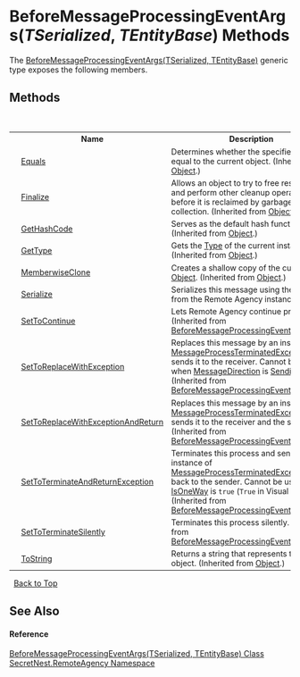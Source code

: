 # BeforeMessageProcessingEventArgs(*TSerialized*, *TEntityBase*) Methods
 

The <a href="T_SecretNest_RemoteAgency_BeforeMessageProcessingEventArgs_2">BeforeMessageProcessingEventArgs(TSerialized, TEntityBase)</a> generic type exposes the following members.


## Methods
&nbsp;<table><tr><th></th><th>Name</th><th>Description</th></tr><tr><td>![Public method](media/pubmethod.gif "Public method")</td><td><a href="https://docs.microsoft.com/dotnet/api/system.object.equals#System_Object_Equals_System_Object_" target="_blank">Equals</a></td><td>
Determines whether the specified object is equal to the current object.
 (Inherited from <a href="https://docs.microsoft.com/dotnet/api/system.object" target="_blank">Object</a>.)</td></tr><tr><td>![Protected method](media/protmethod.gif "Protected method")</td><td><a href="https://docs.microsoft.com/dotnet/api/system.object.finalize#System_Object_Finalize" target="_blank">Finalize</a></td><td>
Allows an object to try to free resources and perform other cleanup operations before it is reclaimed by garbage collection.
 (Inherited from <a href="https://docs.microsoft.com/dotnet/api/system.object" target="_blank">Object</a>.)</td></tr><tr><td>![Public method](media/pubmethod.gif "Public method")</td><td><a href="https://docs.microsoft.com/dotnet/api/system.object.gethashcode#System_Object_GetHashCode" target="_blank">GetHashCode</a></td><td>
Serves as the default hash function.
 (Inherited from <a href="https://docs.microsoft.com/dotnet/api/system.object" target="_blank">Object</a>.)</td></tr><tr><td>![Public method](media/pubmethod.gif "Public method")</td><td><a href="https://docs.microsoft.com/dotnet/api/system.object.gettype#System_Object_GetType" target="_blank">GetType</a></td><td>
Gets the <a href="https://docs.microsoft.com/dotnet/api/system.type" target="_blank">Type</a> of the current instance.
 (Inherited from <a href="https://docs.microsoft.com/dotnet/api/system.object" target="_blank">Object</a>.)</td></tr><tr><td>![Protected method](media/protmethod.gif "Protected method")</td><td><a href="https://docs.microsoft.com/dotnet/api/system.object.memberwiseclone#System_Object_MemberwiseClone" target="_blank">MemberwiseClone</a></td><td>
Creates a shallow copy of the current <a href="https://docs.microsoft.com/dotnet/api/system.object" target="_blank">Object</a>.
 (Inherited from <a href="https://docs.microsoft.com/dotnet/api/system.object" target="_blank">Object</a>.)</td></tr><tr><td>![Public method](media/pubmethod.gif "Public method")</td><td><a href="M_SecretNest_RemoteAgency_BeforeMessageProcessingEventArgs_2_Serialize">Serialize</a></td><td>
Serializes this message using the serializer from the Remote Agency instance.</td></tr><tr><td>![Public method](media/pubmethod.gif "Public method")</td><td><a href="M_SecretNest_RemoteAgency_BeforeMessageProcessingEventArgsBase_SetToContinue">SetToContinue</a></td><td>
Lets Remote Agency continue processing.
 (Inherited from <a href="T_SecretNest_RemoteAgency_BeforeMessageProcessingEventArgsBase">BeforeMessageProcessingEventArgsBase</a>.)</td></tr><tr><td>![Public method](media/pubmethod.gif "Public method")</td><td><a href="M_SecretNest_RemoteAgency_BeforeMessageProcessingEventArgsBase_SetToReplaceWithException">SetToReplaceWithException</a></td><td>
Replaces this message by an instance of <a href="T_SecretNest_RemoteAgency_MessageProcessTerminatedException">MessageProcessTerminatedException</a> then sends it to the receiver. Cannot be used when <a href="P_SecretNest_RemoteAgency_BeforeMessageProcessingEventArgsBase_MessageDirection">MessageDirection</a> is <a href="T_SecretNest_RemoteAgency_MessageDirection">Sending</a>.
 (Inherited from <a href="T_SecretNest_RemoteAgency_BeforeMessageProcessingEventArgsBase">BeforeMessageProcessingEventArgsBase</a>.)</td></tr><tr><td>![Public method](media/pubmethod.gif "Public method")</td><td><a href="M_SecretNest_RemoteAgency_BeforeMessageProcessingEventArgsBase_SetToReplaceWithExceptionAndReturn">SetToReplaceWithExceptionAndReturn</a></td><td>
Replaces this message by an instance of <a href="T_SecretNest_RemoteAgency_MessageProcessTerminatedException">MessageProcessTerminatedException</a> then sends it to the receiver and the sender.
 (Inherited from <a href="T_SecretNest_RemoteAgency_BeforeMessageProcessingEventArgsBase">BeforeMessageProcessingEventArgsBase</a>.)</td></tr><tr><td>![Public method](media/pubmethod.gif "Public method")</td><td><a href="M_SecretNest_RemoteAgency_BeforeMessageProcessingEventArgsBase_SetToTerminateAndReturnException">SetToTerminateAndReturnException</a></td><td>
Terminates this process and send an instance of <a href="T_SecretNest_RemoteAgency_MessageProcessTerminatedException">MessageProcessTerminatedException</a> back to the sender. Cannot be used when <a href="P_SecretNest_RemoteAgency_MessageBodyEventArgsBase_IsOneWay">IsOneWay</a> is `true` (`True` in Visual Basic).
 (Inherited from <a href="T_SecretNest_RemoteAgency_BeforeMessageProcessingEventArgsBase">BeforeMessageProcessingEventArgsBase</a>.)</td></tr><tr><td>![Public method](media/pubmethod.gif "Public method")</td><td><a href="M_SecretNest_RemoteAgency_BeforeMessageProcessingEventArgsBase_SetToTerminateSilently">SetToTerminateSilently</a></td><td>
Terminates this process silently.
 (Inherited from <a href="T_SecretNest_RemoteAgency_BeforeMessageProcessingEventArgsBase">BeforeMessageProcessingEventArgsBase</a>.)</td></tr><tr><td>![Public method](media/pubmethod.gif "Public method")</td><td><a href="https://docs.microsoft.com/dotnet/api/system.object.tostring#System_Object_ToString" target="_blank">ToString</a></td><td>
Returns a string that represents the current object.
 (Inherited from <a href="https://docs.microsoft.com/dotnet/api/system.object" target="_blank">Object</a>.)</td></tr></table>&nbsp;
<a href="#beforemessageprocessingeventargs(*tserialized*,-*tentitybase*)-methods">Back to Top</a>

## See Also


#### Reference
<a href="T_SecretNest_RemoteAgency_BeforeMessageProcessingEventArgs_2">BeforeMessageProcessingEventArgs(TSerialized, TEntityBase) Class</a><br /><a href="N_SecretNest_RemoteAgency">SecretNest.RemoteAgency Namespace</a><br />
